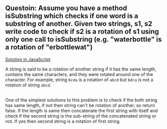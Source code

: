## Questoin: Assume you have a method isSubstring which checks if one word is a substring of another. Given two strings, s1, s2 write code to check if s2 is a rotation of s1 using only one call to isSubstring (e.g. "waterbottle" is a rotation of "erbottlewat")

[Solution in JavaScript](/Array%20and%20Strings/String/StringRotation/StringRotation.js)


A string is said to be a rotation of another string if it has the same length, contains the same characters, and they were rotated around one of the character. For example, string `bcda` is a rotation of `abcd` but `bdca` is not a rotation of string `abcd`. <br> <br>

One of the simplest solutions to this problem is to check if the both string has same length, if not then string can't be rotation of another, so return false. If the length is same then concatenate the first string with itself and check if the second string is the sub-string of the concatenated string or not. If yes then second string is a rotation of first string. 

